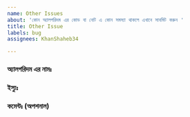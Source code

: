 ```yaml
---
name: Other Issues
about: 'কোন অ্যালগরিদম এর কোড বা নোট এ কোন সমস্যা থাকলে এখানে সাবমিট করুন '
title: Other Issue
labels: bug
assignees: KhanShaheb34

---
```


###  অ্যালগরিদম এর নামঃ 
<!---  এখানে অ্যালগরিদম এর নাম লিখুন --->


### ইস্যুঃ
<!--- কোথায় সমস্যা আছে তা লিখুন --->
<!---
কোন ছবি, কোড, টেবিল বা অন্য কোন মার্কডাউন আইটেম কিভাবে অ্যাড করবেন তা এখান থেকে দেখুনঃ 
https://guides.github.com/features/mastering-markdown/
--->


### কমেন্টঃ (অপশনাল)  
<!--- আরও কিছু বলার থাকলে এখানে লিখুন --->

